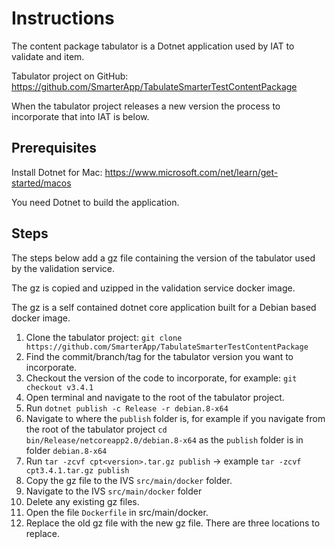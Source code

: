 
# Instructions

The content package tabulator is a Dotnet application used by IAT to validate and item.

Tabulator project on GitHub: https://github.com/SmarterApp/TabulateSmarterTestContentPackage

When the tabulator project releases a new version the process to incorporate that into IAT is below.

## Prerequisites

Install Dotnet for Mac: https://www.microsoft.com/net/learn/get-started/macos

You need Dotnet to build the application.


## Steps

The steps below add a gz file containing the version of the tabulator used by the validation service.  

The gz is copied and uzipped in the validation service docker image.  

The gz is a self contained dotnet core application built for a Debian based docker image.

1. Clone the tabulator project: `git clone https://github.com/SmarterApp/TabulateSmarterTestContentPackage`
1. Find the commit/branch/tag for the tabulator version you want to incorporate.   
1. Checkout the version of the code to incorporate, for example: `git checkout v3.4.1`
1. Open terminal and navigate to the root of the tabulator project.
1. Run `dotnet publish -c Release -r debian.8-x64`
1. Navigate to where the `publish` folder is, for example if you navigate from the root of the tabulator project
 `cd bin/Release/netcoreapp2.0/debian.8-x64` as the `publish` folder is in folder `debian.8-x64`
1. Run `tar -zcvf cpt<version>.tar.gz publish` -> example `tar -zcvf cpt3.4.1.tar.gz publish`
1. Copy the gz file to the IVS `src/main/docker` folder.
1. Navigate to the IVS `src/main/docker` folder
1. Delete any existing gz files.
1. Open the file `Dockerfile` in src/main/docker.  
1. Replace the old gz file with the new gz file.  There are three locations to replace.